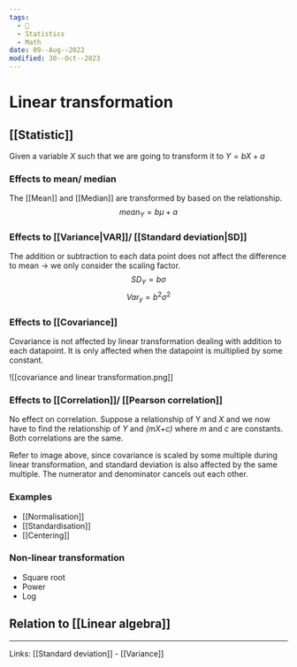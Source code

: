 ```yaml
---
tags:
  - 🌱
  - Statistics
  - Math
date: 09--Aug--2022
modified: 30--Oct--2023
---
```


# Linear transformation
## [[Statistic]]
Given a variable $X$ such that we are going to transform it to $Y=bX+a$
### Effects to mean/ median
The [[Mean]] and [[Median]] are transformed by based on the relationship.
$$mean_Y=b\mu + a$$
### Effects to [[Variance|VAR]]/ [[Standard deviation|SD]]
The addition or subtraction to each data point does not affect the difference to mean -> we only consider the scaling factor.
$$SD_Y=b\sigma$$
$$Var_y=b^2\sigma^2$$
### Effects to [[Covariance]]
Covariance is not affected by linear transformation dealing with addition to each datapoint. It is only affected when the datapoint is multiplied by some constant.

![[covariance and linear transformation.png]]

### Effects to [[Correlation]]/ [[Pearson correlation]]
No effect on correlation. Suppose a relationship of Y and *X* and we now have to find the relationship of *Y* and *(mX+c)* where *m* and *c* are constants. Both correlations are the same.

Refer to image above, since covariance is scaled by some multiple during linear transformation, and standard deviation is also affected by the same multiple. The numerator and denominator cancels out each other.

### Examples
- [[Normalisation]]
- [[Standardisation]]
- [[Centering]]
### Non-linear transformation
- Square root
- Power
- Log
## Relation to [[Linear algebra]]



---
Links: [[Standard deviation]] - [[Variance]]